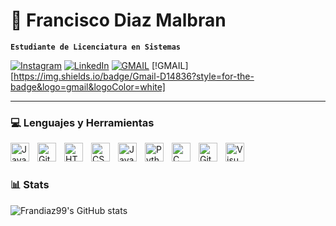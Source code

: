 # :notebook: Francisco Diaz Malbran

**`Estudiante de Licenciatura en Sistemas`**

[![Instagram](https://img.shields.io/badge/Instagram-%23ff00e8.svg?logo=Instagram&logoColor=white&style=for-the-badge)](https://www.instagram.com/frandiazmalbran/) [![LinkedIn](https://img.shields.io/badge/LinkedIn-%230077B5.svg?logo=linkedin&logoColor=white&style=for-the-badge)](https://www.linkedin.com/in/francisco-diaz-308b631a1/) [![GMAIL](https://img.shields.io/badge/Gmail-%23FF000F.svg?logo=Gmail&logoColor=white&style=for-the-badge)](mailto:fdmalbran@gmail.com) [!GMAIL][https://img.shields.io/badge/Gmail-D14836?style=for-the-badge&logo=gmail&logoColor=white]


---

### :computer: Lenguajes y Herramientas

<img align="left" alt="Java" width="30px" style="padding-right:10px;" src="https://cdn.jsdelivr.net/gh/devicons/devicon/icons/java/java-original.svg"/>
<img align="left" alt="Git" width="30px" style="padding-right:10px;" src="https://cdn.jsdelivr.net/gh/devicons/devicon/icons/git/git-original.svg" />
<img align="left" alt="HTML" width="30px" style="padding-right:10px;" src="https://cdn.jsdelivr.net/gh/devicons/devicon/icons/html5/html5-plain.svg" />
<img align="left" alt="CSS" width="30px" style="padding-right:10px;" src="https://cdn.jsdelivr.net/gh/devicons/devicon/icons/css3/css3-plain.svg" />
<img align="left" alt="JavaScript" width="30px" style="padding-right:10px;" src="https://cdn.jsdelivr.net/gh/devicons/devicon/icons/javascript/javascript-plain.svg" />
<img align="left" alt="Python" width="30px" style="padding-right:10px;" src="https://cdn.jsdelivr.net/gh/devicons/devicon/icons/python/python-original.svg" />
<img align="left" alt="C" width="30px" style="padding-right:10px;" src="https://cdn.jsdelivr.net/gh/devicons/devicon/icons/c/c-original.svg" />
<img align="left" alt="GitHub" width="30px" style="padding-right:10px;" src="https://cdn.jsdelivr.net/gh/devicons/devicon/icons/github/github-original.svg" />
<img align="left" alt="VisualSudio" width="30px" style="padding-right:10px;" src="https://cdn.jsdelivr.net/gh/devicons/devicon/icons/visualstudio/visualstudio-plain.svg" />
<br />

#

### :bar_chart: Stats

![Frandiaz99's GitHub stats](https://github-readme-stats.vercel.app/api?username=frandiaz99&show_icons=true&theme=gruvbox)
